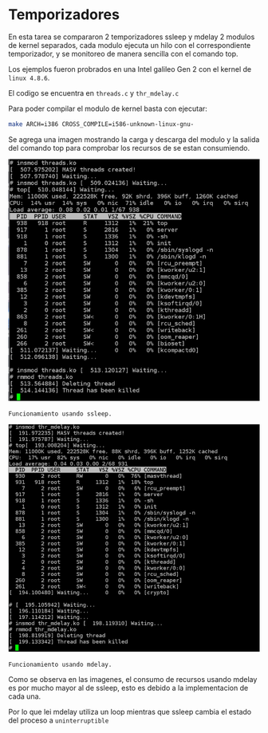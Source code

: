 # Temporizadores

En esta tarea se compararon 2 temporizadores ssleep y mdelay 2 modulos de kernel
separados, cada modulo ejecuta un hilo con el correspondiente temporizador, y
se monitoreo de manera sencilla con el comando top.


Los ejemplos fueron probrados en una Intel galileo Gen 2 con el kernel de `linux 4.8.6`.

El codigo se encuentra en `threads.c` y `thr_mdelay.c`

Para poder compilar el modulo de kernel basta con ejecutar:

```bash
make ARCH=i386 CROSS_COMPILE=i586-unknown-linux-gnu-
```

Se agrega una imagen mostrando la carga y descarga del modulo y la salida del comando
top para comprobar los recursos de se estan consumiendo.


![sleep](img/ssleep.png)

	Funcionamiento usando ssleep.


![mdelay](img/mdelay.png)

	Funcionamiento usando mdelay.


Como se observa en las imagenes, el consumo de recursos usando mdelay es por
mucho mayor al de ssleep, esto es debido a la implementacion de cada una.

Por lo que lei mdelay utiliza un loop mientras que ssleep cambia el estado
del proceso a `uninterruptible`

